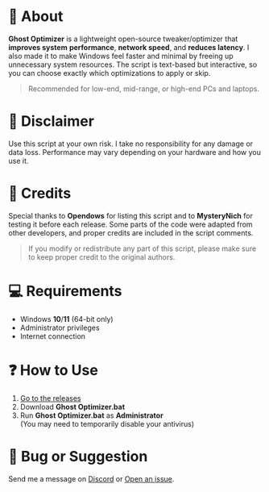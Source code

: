 # 💜 About
**Ghost Optimizer** is a lightweight open-source tweaker/optimizer that **improves system** **performance**, **network speed**, and **reduces latency**. I also made it to make Windows feel faster and minimal by freeing up unnecessary system resources. The script is text-based but interactive, so you can choose exactly which optimizations to apply or skip.         

> Recommended for low-end, mid-range, or high-end PCs and laptops.    

# 🚨 Disclaimer
Use this script at your own risk. I take no responsibility for any damage or data loss.
Performance may vary depending on your hardware and how you use it.             

# 🤝 Credits
Special thanks to **Opendows** for listing this script and to **MysteryNich** for testing it before each release. Some parts of the code were adapted from other developers, and proper credits are included in the script comments.     

> If you modify or redistribute any part of this script, please make sure to keep proper credit to the original authors.       

# 💻 Requirements
- Windows **10**/**11** (64-bit only)      
- Administrator privileges      
- Internet connection     

# ❓ How to Use
1. [Go to the releases](https://github.com/louzkk/Ghost-Optimizer/releases)  
2. Download **Ghost Optimizer.bat**  
3. Run **Ghost Optimizer.bat** as **Administrator**   
(You may need to temporarily disable your antivirus)     

# 💬 Bug or Suggestion
Send me a message on [Discord](https://github.com/louzkk) or [Open an issue](https://github.com/louzkk/Ghost-Optimizer/issues).